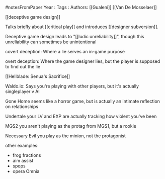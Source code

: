 #notesFromPaper
Year   :
Tags   :
Authors: [[Gualeni]] [[Van De Mosselaer]]

[[deceptive game design]]

Talks briefly about [[critical play]] and introduces [[designer subversion]].

Deceptive game design leads to "[[ludic unreliability]]", though this unreliability can sometimes be unintentional

covert deception: Where a lie serves an in-game purpose

overt deception: Where the game designer lies, but the player is supposed to find out the lie

[[Hellblade: Senua's Sacrifice]]

Waldo.io: Says you're playing with other players, but it's actually singleplayer v AI

Gone Home seems like a horror game, but is actually an intimate reflection on relationships

Undertale your LV and EXP are actually tracking how violent you've been

MGS2 you aren't playing as the protag from MGS1, but a rookie

Necessary Evil you play as the minion, not the protagonist

other examples:

 - frog fractions
 - aim assist
 - spops
 - opera Omnia

